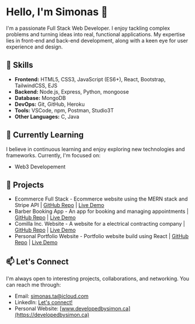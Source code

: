 # Hello, I'm Simonas 👋

I'm a passionate Full Stack Web Developer. I enjoy tackling complex problems and turning ideas into real, functional applications. My expertise lies in front-end and back-end development, along with a keen eye for user experience and design.

## 🚀 Skills
- **Frontend:** HTML5, CSS3, JavaScript (ES6+), React, Bootstrap, TailwindCSS, EJS
- **Backend:** Node.js, Express, Python, mongoose
- **Database:** MongoDB
- **DevOps:** Git, GitHub, Heroku
- **Tools:** VSCode, npm, Postman, Studio3T
- **Other Languages:** C, Java

## 🌱 Currently Learning

I believe in continuous learning and enjoy exploring new technologies and frameworks. Currently, I'm focused on:

- Web3 Developement

## 📝 Projects

- Ecommerce Full Stack - Ecommerce website using the MERN stack and Stripe API | [GitHub Repo](https://github.com/SimonasTamkevicius/Ecommerce-react-website) | [Live Demo](https://ecommerce-bead-store.onrender.com/)
- Barber Booking App - An app for booking and managing appointments | [GitHub Repo](https://github.com/SimonasTamkevicius/Barber-booking-frontend) | [Live Demo](https://barber-booking-orpin.vercel.app)
- Comilla Inc. Website - A website for a electrical contracting company | [GitHub Repo](https://github.com/SimonasTamkevicius/comilla-website) | [Live Demo](https://comillainc.com)
- Personal Portfolio Website - Portfolio website build using React | [GitHub Repo](https://github.com/SimonasTamkevicius/Personal-Portfolio-2.0) | [Live Demo](https://developedbysimon.ca)

## 📫 Let's Connect

I'm always open to interesting projects, collaborations, and networking. You can reach me through:

- Email: [simonas.ta@icloud.com](mailto:simonas.ta@icloud.com)
- LinkedIn: [Let's connect!](https://www.linkedin.com/in/simonas-ta?lipi=urn%3Ali%3Apage%3Ad_flagship3_profile_view_base_contact_details%3BBp4PMd%2FPSwqGeT8eWHz2mg%3D%3D)
- Personal Website: [www.developedbysimon.ca](https://developedbysimon.ca)
